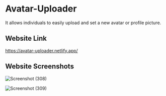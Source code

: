 # Avatar-Uploader
It allows individuals to easily upload and set a new avatar or profile picture.

## Website Link
https://avatar-uploader.netlify.app/

## Website Screenshots
![Screenshot (308)](https://github.com/nayera540/Avatar-Uploader/assets/69148381/34a78fc6-eae9-4b9d-919c-c11156fd2df7)


![Screenshot (309)](https://github.com/nayera540/Avatar-Uploader/assets/69148381/77cfd808-1a12-4613-acab-b4fb1a218c98)
